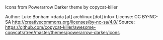 Icons from Powerarrow Darker theme by copycat-killer

Author:   Luke Bonham <dada [at] archlinux [dot] info>
License:  CC BY-NC-SA <http://creativecommons.org/licenses/by-nc-sa/4.0/>
Source:   https://github.com/copycat-killer/awesome-copycats/tree/master/themes/powerarrow-darker/icons
